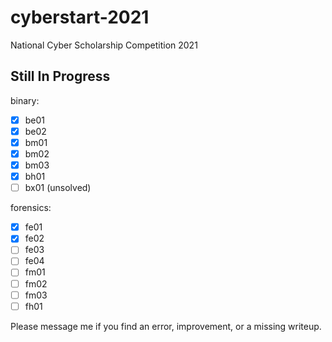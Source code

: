 # cyberstart-2021
National Cyber Scholarship Competition 2021

## Still In Progress
binary:
- [x] be01
- [x] be02
- [x] bm01
- [x] bm02
- [x] bm03
- [x] bh01
- [ ] bx01 (unsolved)

forensics:
- [x] fe01
- [x] fe02
- [ ] fe03
- [ ] fe04
- [ ] fm01
- [ ] fm02
- [ ] fm03
- [ ] fh01

Please message me if you find an error, improvement, or a missing writeup.
